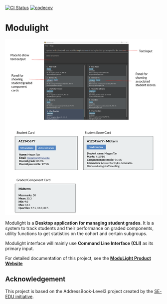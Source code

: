 [![CI Status](https://github.com/AY2324S1-CS2103T-W08-2/tp/workflows/Java%20CI/badge.svg)](https://github.com/AY2324S1-CS2103T-W08-2/tp/actions)
[![codecov](https://codecov.io/gh/AY2324S1-CS2103T-W08-2/tp/graph/badge.svg?token=DAJLBHDPYQ)](https://codecov.io/gh/AY2324S1-CS2103T-W08-2/tp)

# Modulight
![Ui](docs/images/Ui.png)

Modulight is a **Desktop application for managing student grades**. 
It is a system to track students and their performance on graded components, utility functions to get statistics on the cohort and certain subgroups.

Modulight interface will mainly use **Command Line Interface (CLI)** as its primary input.

For detailed documentation of this project, see the **[ModuLight Product Website](https://ay2324s1-cs2103t-w08-2.github.io/tp/)**



## Acknowledgement
This project is based on the AddressBook-Level3 project created by the [SE-EDU initiative](https://se-education.org).
